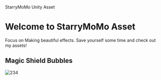 StarryMoMo Unity Asset
# Welcome to StarryMoMo Asset

Focus on Making beautiful  effects.
Save yourself some time and check out my assets!



## Magic Shield Bubbles  
![234](https://user-images.githubusercontent.com/46802874/186096476-daee65fc-647e-4eda-aeb7-1a50c8b049de.jpg)
